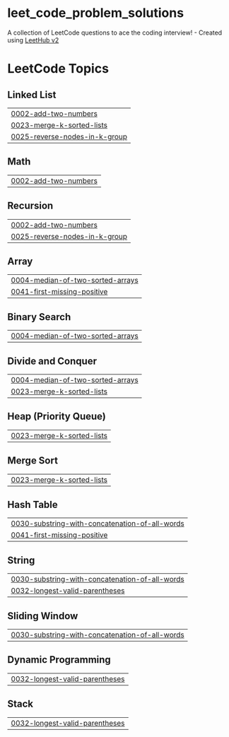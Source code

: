 # leet_code_problem_solutions
A collection of LeetCode questions to ace the coding interview! - Created using [LeetHub v2](https://github.com/arunbhardwaj/LeetHub-2.0)

<!---LeetCode Topics Start-->
# LeetCode Topics
## Linked List
|  |
| ------- |
| [0002-add-two-numbers](https://github.com/Evilmove/leet_code_problem_solutions/tree/master/0002-add-two-numbers) |
| [0023-merge-k-sorted-lists](https://github.com/Evilmove/leet_code_problem_solutions/tree/master/0023-merge-k-sorted-lists) |
| [0025-reverse-nodes-in-k-group](https://github.com/Evilmove/leet_code_problem_solutions/tree/master/0025-reverse-nodes-in-k-group) |
## Math
|  |
| ------- |
| [0002-add-two-numbers](https://github.com/Evilmove/leet_code_problem_solutions/tree/master/0002-add-two-numbers) |
## Recursion
|  |
| ------- |
| [0002-add-two-numbers](https://github.com/Evilmove/leet_code_problem_solutions/tree/master/0002-add-two-numbers) |
| [0025-reverse-nodes-in-k-group](https://github.com/Evilmove/leet_code_problem_solutions/tree/master/0025-reverse-nodes-in-k-group) |
## Array
|  |
| ------- |
| [0004-median-of-two-sorted-arrays](https://github.com/Evilmove/leet_code_problem_solutions/tree/master/0004-median-of-two-sorted-arrays) |
| [0041-first-missing-positive](https://github.com/Evilmove/leet_code_problem_solutions/tree/master/0041-first-missing-positive) |
## Binary Search
|  |
| ------- |
| [0004-median-of-two-sorted-arrays](https://github.com/Evilmove/leet_code_problem_solutions/tree/master/0004-median-of-two-sorted-arrays) |
## Divide and Conquer
|  |
| ------- |
| [0004-median-of-two-sorted-arrays](https://github.com/Evilmove/leet_code_problem_solutions/tree/master/0004-median-of-two-sorted-arrays) |
| [0023-merge-k-sorted-lists](https://github.com/Evilmove/leet_code_problem_solutions/tree/master/0023-merge-k-sorted-lists) |
## Heap (Priority Queue)
|  |
| ------- |
| [0023-merge-k-sorted-lists](https://github.com/Evilmove/leet_code_problem_solutions/tree/master/0023-merge-k-sorted-lists) |
## Merge Sort
|  |
| ------- |
| [0023-merge-k-sorted-lists](https://github.com/Evilmove/leet_code_problem_solutions/tree/master/0023-merge-k-sorted-lists) |
## Hash Table
|  |
| ------- |
| [0030-substring-with-concatenation-of-all-words](https://github.com/Evilmove/leet_code_problem_solutions/tree/master/0030-substring-with-concatenation-of-all-words) |
| [0041-first-missing-positive](https://github.com/Evilmove/leet_code_problem_solutions/tree/master/0041-first-missing-positive) |
## String
|  |
| ------- |
| [0030-substring-with-concatenation-of-all-words](https://github.com/Evilmove/leet_code_problem_solutions/tree/master/0030-substring-with-concatenation-of-all-words) |
| [0032-longest-valid-parentheses](https://github.com/Evilmove/leet_code_problem_solutions/tree/master/0032-longest-valid-parentheses) |
## Sliding Window
|  |
| ------- |
| [0030-substring-with-concatenation-of-all-words](https://github.com/Evilmove/leet_code_problem_solutions/tree/master/0030-substring-with-concatenation-of-all-words) |
## Dynamic Programming
|  |
| ------- |
| [0032-longest-valid-parentheses](https://github.com/Evilmove/leet_code_problem_solutions/tree/master/0032-longest-valid-parentheses) |
## Stack
|  |
| ------- |
| [0032-longest-valid-parentheses](https://github.com/Evilmove/leet_code_problem_solutions/tree/master/0032-longest-valid-parentheses) |
<!---LeetCode Topics End-->